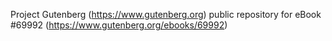 Project Gutenberg (https://www.gutenberg.org) public repository for
eBook #69992 (https://www.gutenberg.org/ebooks/69992)
